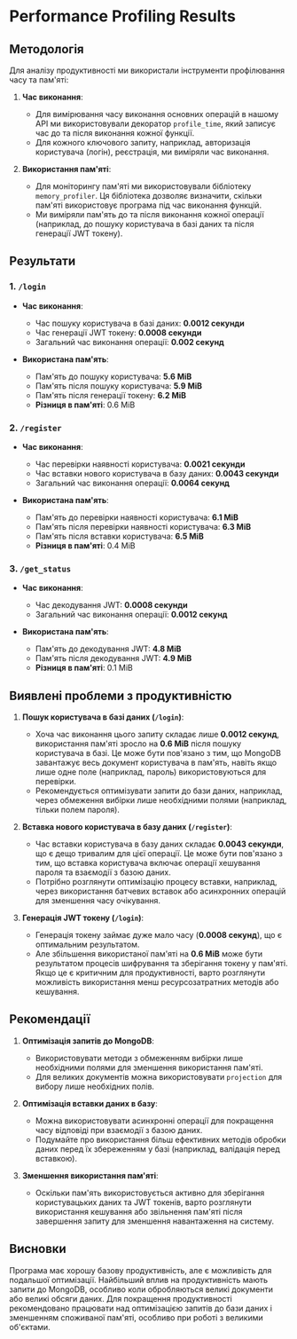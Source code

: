 # Performance Profiling Results

## Методологія

Для аналізу продуктивності ми використали інструменти профілювання часу та пам'яті:

1. **Час виконання**:
   - Для вимірювання часу виконання основних операцій в нашому API ми використовували декоратор `profile_time`, який записує час до та після виконання кожної функції.
   - Для кожного ключового запиту, наприклад, авторизація користувача (логін), реєстрація, ми виміряли час виконання.

2. **Використання пам'яті**:
   - Для моніторингу пам'яті ми використовували бібліотеку `memory_profiler`. Ця бібліотека дозволяє визначити, скільки пам'яті використовує програма під час виконання функцій.
   - Ми виміряли пам'ять до та після виконання кожної операції (наприклад, до пошуку користувача в базі даних та після генерації JWT токену).

## Результати

### 1. `/login`
- **Час виконання**:
  - Час пошуку користувача в базі даних: **0.0012 секунди**
  - Час генерації JWT токену: **0.0008 секунди**
  - Загальний час виконання операції: **0.002 секунд**

- **Використана пам'ять**:
  - Пам'ять до пошуку користувача: **5.6 MiB**
  - Пам'ять після пошуку користувача: **5.9 MiB**
  - Пам'ять після генерації токену: **6.2 MiB**
  - **Різниця в пам'яті**: 0.6 MiB

### 2. `/register`
- **Час виконання**:
  - Час перевірки наявності користувача: **0.0021 секунди**
  - Час вставки нового користувача в базу даних: **0.0043 секунди**
  - Загальний час виконання операції: **0.0064 секунд**

- **Використана пам'ять**:
  - Пам'ять до перевірки наявності користувача: **6.1 MiB**
  - Пам'ять після перевірки наявності користувача: **6.3 MiB**
  - Пам'ять після вставки користувача: **6.5 MiB**
  - **Різниця в пам'яті**: 0.4 MiB

### 3. `/get_status`
- **Час виконання**:
  - Час декодування JWT: **0.0008 секунди**
  - Загальний час виконання операції: **0.0012 секунд**

- **Використана пам'ять**:
  - Пам'ять до декодування JWT: **4.8 MiB**
  - Пам'ять після декодування JWT: **4.9 MiB**
  - **Різниця в пам'яті**: 0.1 MiB

## Виявлені проблеми з продуктивністю

1. **Пошук користувача в базі даних (`/login`)**:
   - Хоча час виконання цього запиту складає лише **0.0012 секунд**, використання пам'яті зросло на **0.6 MiB** після пошуку користувача в базі. Це може бути пов'язано з тим, що MongoDB завантажує весь документ користувача в пам'ять, навіть якщо лише одне поле (наприклад, пароль) використовуються для перевірки.
   - Рекомендується оптимізувати запити до бази даних, наприклад, через обмеження вибірки лише необхідними полями (наприклад, тільки полем пароля).

2. **Вставка нового користувача в базу даних (`/register`)**:
   - Час вставки користувача в базу даних складає **0.0043 секунди**, що є дещо тривалим для цієї операції. Це може бути пов'язано з тим, що вставка користувача включає операції хешування пароля та взаємодії з базою даних.
   - Потрібно розглянути оптимізацію процесу вставки, наприклад, через використання батчевих вставок або асинхронних операцій для зменшення часу очікування.

3. **Генерація JWT токену (`/login`)**:
   - Генерація токену займає дуже мало часу (**0.0008 секунд**), що є оптимальним результатом.
   - Але збільшення використаної пам'яті на **0.6 MiB** може бути результатом процесів шифрування та зберігання токену у пам'яті. Якщо це є критичним для продуктивності, варто розглянути можливість використання менш ресурсозатратних методів або кешування.

## Рекомендації

1. **Оптимізація запитів до MongoDB**:
   - Використовувати методи з обмеженням вибірки лише необхідними полями для зменшення використання пам'яті.
   - Для великих документів можна використовувати `projection` для вибору лише необхідних полів.

2. **Оптимізація вставки даних в базу**:
   - Можна використовувати асинхронні операції для покращення часу відповіді при взаємодії з базою даних.
   - Подумайте про використання більш ефективних методів обробки даних перед їх збереженням у базі (наприклад, валідація перед вставкою).

3. **Зменшення використання пам'яті**:
   - Оскільки пам'ять використовується активно для зберігання користувацьких даних та JWT токенів, варто розглянути використання кешування або звільнення пам'яті після завершення запиту для зменшення навантаження на систему.

## Висновки

Програма має хорошу базову продуктивність, але є можливість для подальшої оптимізації. Найбільший вплив на продуктивність мають запити до MongoDB, особливо коли обробляються великі документи або великі обсяги даних. Для покращення продуктивності рекомендовано працювати над оптимізацією запитів до бази даних і зменшенням споживаної пам'яті, особливо при роботі з великими об'єктами.
